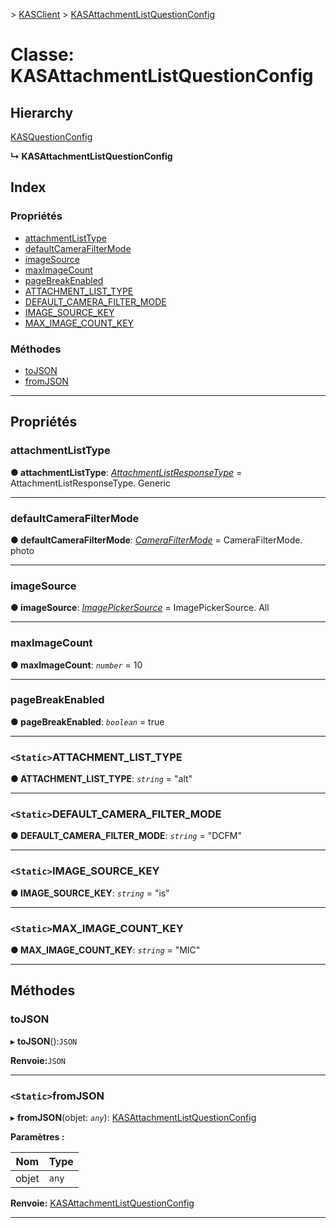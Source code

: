 [](../README.md) > [KASClient](../modules/kasclient.md) > [KASAttachmentListQuestionConfig](../classes/kasclient.kasattachmentlistquestionconfig.md)

# <a name="class-kasattachmentlistquestionconfig"></a>Classe: KASAttachmentListQuestionConfig

## <a name="hierarchy"></a>Hierarchy

 [KASQuestionConfig](kasclient.kasquestionconfig.md)

**↳ KASAttachmentListQuestionConfig**

## <a name="index"></a>Index

### <a name="properties"></a>Propriétés

* [attachmentListType](kasclient.kasattachmentlistquestionconfig.md#attachmentlisttype)
* [defaultCameraFilterMode](kasclient.kasattachmentlistquestionconfig.md#defaultcamerafiltermode)
* [imageSource](kasclient.kasattachmentlistquestionconfig.md#imagesource)
* [maxImageCount](kasclient.kasattachmentlistquestionconfig.md#maximagecount)
* [pageBreakEnabled](kasclient.kasattachmentlistquestionconfig.md#pagebreakenabled)
* [ATTACHMENT_LIST_TYPE](kasclient.kasattachmentlistquestionconfig.md#attachment_list_type)
* [DEFAULT_CAMERA_FILTER_MODE](kasclient.kasattachmentlistquestionconfig.md#default_camera_filter_mode)
* [IMAGE_SOURCE_KEY](kasclient.kasattachmentlistquestionconfig.md#image_source_key)
* [MAX_IMAGE_COUNT_KEY](kasclient.kasattachmentlistquestionconfig.md#max_image_count_key)
### <a name="methods"></a>Méthodes

* [toJSON](kasclient.kasattachmentlistquestionconfig.md#tojson)
* [fromJSON](kasclient.kasattachmentlistquestionconfig.md#fromjson)

---

## <a name="properties"></a>Propriétés

<a id="attachmentlisttype"></a>

###  <a name="attachmentlisttype"></a>attachmentListType

**● attachmentListType**: *[AttachmentListResponseType](../enums/kasclient.attachmentlistresponsetype.md)* = AttachmentListResponseType. Generic

___

<a id="defaultcamerafiltermode"></a>

###  <a name="defaultcamerafiltermode"></a>defaultCameraFilterMode

**● defaultCameraFilterMode**: *[CameraFilterMode](../enums/kasclient.camerafiltermode.md)* = CameraFilterMode. photo

___

<a id="imagesource"></a>

###  <a name="imagesource"></a>imageSource

**● imageSource**: *[ImagePickerSource](../enums/kasclient.imagepickersource.md)* = ImagePickerSource. All

___

<a id="maximagecount"></a>

###  <a name="maximagecount"></a>maxImageCount

**● maxImageCount**: *`number`* = 10

___

<a id="pagebreakenabled"></a>

###  <a name="pagebreakenabled"></a>pageBreakEnabled

**● pageBreakEnabled**: *`boolean`* = true

___

<a id="attachment_list_type"></a>

### <a name="static-attachmentlisttype"></a>`<Static>`ATTACHMENT_LIST_TYPE

**● ATTACHMENT_LIST_TYPE**: *`string`* = "alt"

___

<a id="default_camera_filter_mode"></a>

### <a name="static-defaultcamerafiltermode"></a>`<Static>`DEFAULT_CAMERA_FILTER_MODE

**● DEFAULT_CAMERA_FILTER_MODE**: *`string`* = "DCFM"

___

<a id="image_source_key"></a>

### <a name="static-imagesourcekey"></a>`<Static>`IMAGE_SOURCE_KEY

**● IMAGE_SOURCE_KEY**: *`string`* = "is"

___

<a id="max_image_count_key"></a>

### <a name="static-maximagecountkey"></a>`<Static>`MAX_IMAGE_COUNT_KEY

**● MAX_IMAGE_COUNT_KEY**: *`string`* = "MIC"

___

## <a name="methods"></a>Méthodes

<a id="tojson"></a>

###  <a name="tojson"></a>toJSON

▸ **toJSON**():`JSON`

**Renvoie:**`JSON`

___

<a id="fromjson"></a>

### <a name="static-fromjson"></a>`<Static>`fromJSON

▸ **fromJSON**(objet: *`any`*): [KASAttachmentListQuestionConfig](kasclient.kasattachmentlistquestionconfig.md)

**Paramètres :**

| Nom | Type |
| ------ | ------ |
| objet | `any` |

**Renvoie:** [KASAttachmentListQuestionConfig](kasclient.kasattachmentlistquestionconfig.md)

___

